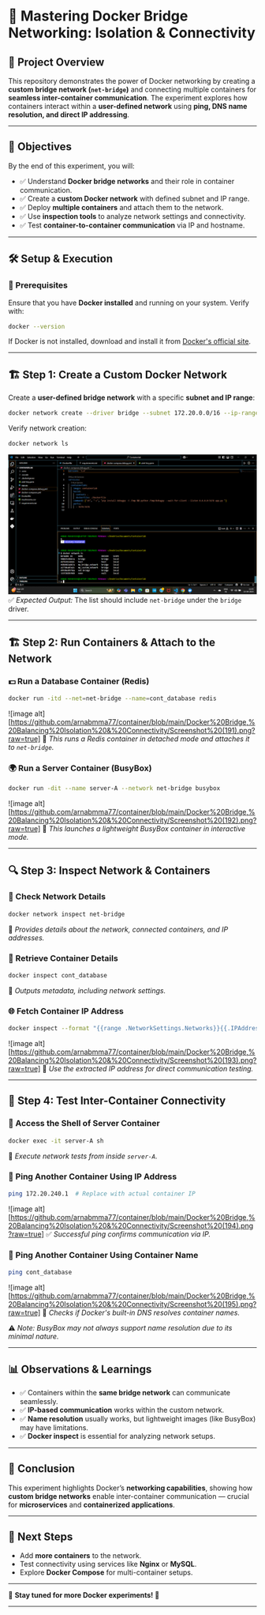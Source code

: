 # 🚀 Mastering Docker Bridge Networking: Isolation & Connectivity

## 📌 Project Overview
This repository demonstrates the power of Docker networking by creating a **custom bridge network (`net-bridge`)** and connecting multiple containers for **seamless inter-container communication**. The experiment explores how containers interact within a **user-defined network** using **ping, DNS name resolution, and direct IP addressing**.

---

## 🎯 Objectives
By the end of this experiment, you will:

- ✅ Understand **Docker bridge networks** and their role in container communication.
- ✅ Create a **custom Docker network** with defined subnet and IP range.
- ✅ Deploy **multiple containers** and attach them to the network.
- ✅ Use **inspection tools** to analyze network settings and connectivity.
- ✅ Test **container-to-container communication** via IP and hostname.

---

## 🛠 Setup & Execution

### 📌 Prerequisites
Ensure that you have **Docker installed** and running on your system. Verify with:
```sh
docker --version
```
If Docker is not installed, download and install it from [Docker's official site](https://www.docker.com/).

---

## 🏗 Step 1: Create a Custom Docker Network
Create a **user-defined bridge network** with a specific **subnet and IP range**:
```sh
docker network create --driver bridge --subnet 172.20.0.0/16 --ip-range 172.20.240.0/20 net-bridge
```
Verify network creation:
```sh
docker network ls
```
![image alt](https://github.com/arnabmma77/container/blob/main/Docker%20Bridge,%20Balancing%20Isolation%20&%20Connectivity/Screenshot%20(190).png?raw=true)
✅ *Expected Output:* The list should include `net-bridge` under the `bridge` driver.

---


## 🏗 Step 2: Run Containers & Attach to the Network

### 💵 Run a Database Container (Redis)
```sh
docker run -itd --net=net-bridge --name=cont_database redis
```
![image alt][https://github.com/arnabmma77/container/blob/main/Docker%20Bridge,%20Balancing%20Isolation%20&%20Connectivity/Screenshot%20(191).png?raw=true]
🔹 *This runs a Redis container in detached mode and attaches it to `net-bridge`.*

### 🌍 Run a Server Container (BusyBox)
```sh
docker run -dit --name server-A --network net-bridge busybox
```
![image alt][https://github.com/arnabmma77/container/blob/main/Docker%20Bridge,%20Balancing%20Isolation%20&%20Connectivity/Screenshot%20(192).png?raw=true]
🔹 *This launches a lightweight BusyBox container in interactive mode.*

---

## 🔍 Step 3: Inspect Network & Containers

### 🔎 Check Network Details
```sh
docker network inspect net-bridge
```
🔹 *Provides details about the network, connected containers, and IP addresses.*

### 📌 Retrieve Container Details
```sh
docker inspect cont_database
```
🔹 *Outputs metadata, including network settings.*

### 🌐 Fetch Container IP Address
```sh
docker inspect --format "{{range .NetworkSettings.Networks}}{{.IPAddress}} {{end}}" cont_database
```
![image alt][https://github.com/arnabmma77/container/blob/main/Docker%20Bridge,%20Balancing%20Isolation%20&%20Connectivity/Screenshot%20(193).png?raw=true]
🔹 *Use the extracted IP address for direct communication testing.*

---

## 🔗 Step 4: Test Inter-Container Connectivity

### 🚀 Access the Shell of Server Container
```sh
docker exec -it server-A sh
```
🔹 *Execute network tests from inside `server-A`.*

### 📡 Ping Another Container Using IP Address
```sh
ping 172.20.240.1  # Replace with actual container IP
```
![image alt][https://github.com/arnabmma77/container/blob/main/Docker%20Bridge,%20Balancing%20Isolation%20&%20Connectivity/Screenshot%20(194).png?raw=true]
✅ *Successful ping confirms communication via IP.*

### 📡 Ping Another Container Using Container Name
```sh
ping cont_database
```
![image alt][https://github.com/arnabmma77/container/blob/main/Docker%20Bridge,%20Balancing%20Isolation%20&%20Connectivity/Screenshot%20(195).png?raw=true]
🔹 *Checks if Docker's built-in DNS resolves container names.*

⚠️ *Note: BusyBox may not always support name resolution due to its minimal nature.*

---

## 📊 Observations & Learnings
- ✅ Containers within the **same bridge network** can communicate seamlessly.
- ✅ **IP-based communication** works within the custom network.
- ✅ **Name resolution** usually works, but lightweight images (like BusyBox) may have limitations.
- ✅ **Docker inspect** is essential for analyzing network setups.

---

## 🏁 Conclusion
This experiment highlights Docker’s **networking capabilities**, showing how **custom bridge networks** enable inter-container communication — crucial for **microservices** and **containerized applications**.

---

## 🚀 Next Steps
- Add **more containers** to the network.
- Test connectivity using services like **Nginx** or **MySQL**.
- Explore **Docker Compose** for multi-container setups.

---

🎯 **Stay tuned for more Docker experiments! 🚀**

---







